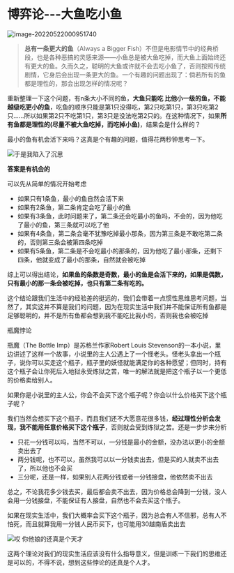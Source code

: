 # 博弈论---大鱼吃小鱼

![image-20220522000951740](https://img.zhsong.cn/blog-image/image-20220522000951740.png)

> **总有一条更大的鱼**（Always a Bigger Fish）不但是电影情节中的经典桥段，也是各种恶搞的灵感来源——小鱼总是被大鱼吃掉，而大鱼上面始终还有更大的鱼。久而久之，聪明的大鱼或许就不会去吃小鱼了，否则按照传统剧情，它身后会出现一条更大的鱼。一个有趣的问题出现了：倘若所有的鱼都是理性的，那会出现怎样的情况呢？

重新整理一下这个问题，有n条大小不同的鱼，**大鱼只能吃 比他小一级的鱼，不能越级吃更小的鱼**，吃鱼的顺序只能是第1只没得吃，第2只吃第1只，第3只吃第2只......所以如果第2只不吃第1只，第3只是没法吃第2只的。在这种情况下，如果**所有鱼都是理性的(尽量不被大鱼吃掉，而吃掉小鱼)**，结果会是什么样的？

最小的鱼有机会活下来吗？这真是个有趣的问题，值得花两秒钟思考一下。

![于是我陷入了沉思 ](http://ww3.sinaimg.cn/large/006APoFYjw1fb3g3opf2ij308c08cjrk.jpg)

**答案是有机会的**

可以先从简单的情况开始考虑

- 如果只有1条鱼，最小的鱼自然会活下来
- 如果有2条鱼，第二条肯定会吃了最小的鱼
- 如果有3条鱼，此时问题来了，第二条还会吃最小的鱼吗，不会的，因为他吃了最小的鱼，第三条就可以吃了他
- 如果有4条鱼，第二条会毫不犹豫吃掉最小那条，因为第三条是不敢吃第二条的，否则第三条会被第四条吃掉
- 如果有5条鱼，第二条是不会吃最小的那条的，因为他吃了最小那条，还剩下四条，他就变成了最小的那条，自然就会被吃掉

综上可以得出结论，**如果鱼的条数是奇数，最小的鱼是会活下来的，如果是偶数，只有最小的那一条会被吃掉，也只有第二条有吃的。**

这个结论跟我们生活中的经验差的挺远的，我们会带着一点惯性思维思考问题，当然了，其实这并不算是我们的问题，因为在现实生活中我们并不能保证所有鱼都是足够聪明的，并不是所有鱼都会想到我不能吃比我小的，否则我也会被吃掉

瓶魔悖论

瓶魔（The Bottle Imp）是苏格兰作家Robert Louis Stevenson的一本小说，里边讲述了这样一个故事，小说里的主人公遇上了一个怪老头。怪老头拿出一个瓶子，说你可以买走这个瓶子，瓶子里的妖怪就能满足你的各种愿望；但同时，持有这个瓶子会让你死后入地狱永受炼狱之苦，唯一的解法就是把这个瓶子以一个更低的价格卖给别人。

如果你是小说里的主人公，你会不会买下这个瓶子呢？你会以什么价格买下这个瓶子呢？

我们当然会想买下这个瓶子，而且我们还不大愿意花很多钱，**经过理性分析会发现，我不能用任意价格买下这个瓶子**，否则就会受到炼狱之苦。还是一步步来分析

- 只花一分钱可以吗，当然不可以，一分钱是最小的金额，没办法以更小的金额卖出去了
- 两分钱呢，也不可以，虽然我可以以一分钱卖出去，但是买的人就卖不出去了，所以他也不会买
- 三分呢，还是一样，如果别人花两分钱或者一分钱接盘，他依然卖不出去

总之，不论我花多少钱去买，最后都会卖不出去，因为价格总会降到一分钱，没人会用一分钱接盘，不能保证有人接盘，自然也不会去买这个瓶子。

如果在现实生活中，我们大概率会买下这个瓶子，因为总会有人不信邪，总有人不怕死，而且就算我用一分钱人民币买下，也可能用30越南盾卖出去

![哎 你他娘的还真是个天才](http://wx1.sinaimg.cn/large/edadc0ebgy1fpq66yo9ioj20se0lbwyg.jpg)

这两个理论对我们的现实生活应该没有什么指导意义，但是训练一下我们的思维还是可以的，不得不说，想到这些悖论的还真是个人才。